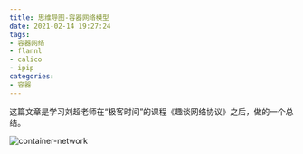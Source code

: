 ```yaml
---
title: 思维导图-容器网络模型
date: 2021-02-14 19:27:24
tags:
- 容器网络
- flannl
- calico
- ipip
categories:
- 容器
---
```


这篇文章是学习刘超老师在“极客时间”的课程《趣谈网络协议》之后，做的一个总结。

<!-- more -->

![container-network](/images/container/container-network.jpeg "container-network")

